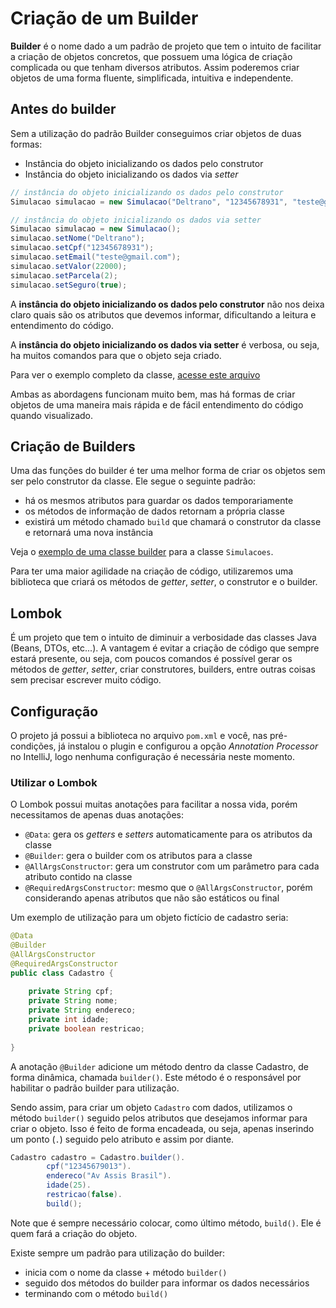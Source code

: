 # Criação de um Builder

**Builder** é o nome dado a um padrão de projeto que tem o intuito de facilitar a criação de objetos concretos, que possuem uma lógica de criação complicada ou que tenham diversos atributos. Assim poderemos criar objetos de uma forma fluente, simplificada, intuitiva e independente.

## Antes do builder

Sem a utilização do padrão Builder conseguimos criar objetos de duas formas:
* Instância do objeto inicializando os dados pelo construtor
* Instância do objeto inicializando os dados via *setter*

```java
// instância do objeto inicializando os dados pelo construtor
Simulacao simulacao = new Simulacao("Deltrano", "12345678931", "teste@gmail.com", 22000, 2, true);

// instância do objeto inicializando os dados via setter
Simulacao simulacao = new Simulacao();
simulacao.setNome("Deltrano");
simulacao.setCpf("12345678931");
simulacao.setEmail("teste@gmail.com");
simulacao.setValor(22000);
simulacao.setParcela(2);
simulacao.setSeguro(true);
```

A **instância do objeto inicializando os dados pelo construtor** não nos deixa claro quais são os atributos que devemos informar, dificultando a leitura e entendimento do código.

A **instância do objeto inicializando os dados via setter** é verbosa, ou seja, ha muitos comandos para que o objeto seja criado.

Para ver o exemplo completo da classe, [acesse este arquivo](https://git.sicredi.net/qualidade/treinamentos/treinamento-rest-api-funcional/snippets/30)

Ambas as abordagens funcionam muito bem, mas há formas de criar objetos de uma maneira mais rápida e de fácil entendimento do código quando visualizado.

## Criação de Builders

Uma das funções do builder é ter uma melhor forma de criar os objetos sem ser pelo construtor da classe.
Ele segue o seguinte padrão:
* há os mesmos atributos para guardar os dados temporariamente
* os métodos de informação de dados retornam a própria classe
* existirá um método chamado `build` que chamará o construtor da classe e retornará uma nova instância

Veja o [exemplo de uma classe builder](https://git.sicredi.net/qualidade/treinamentos/treinamento-rest-api-funcional/snippets/31) para a classe `Simulacoes`.

Para ter uma maior agilidade na criação de código, utilizaremos uma biblioteca que criará os métodos de *getter*, *setter*, o construtor e o builder.

## Lombok

É um projeto que tem o intuito de diminuir a verbosidade das classes Java (Beans, DTOs, etc...). A vantagem é evitar a criação de código que sempre estará presente, ou seja, com poucos comandos é possível gerar os métodos de *getter*, *setter*, criar construtores, builders, entre outras coisas sem precisar escrever muito código.

## Configuração

O projeto já possui a biblioteca no arquivo `pom.xml` e você, nas pré-condições, já instalou o plugin e configurou a opção *Annotation Processor* no IntelliJ, logo nenhuma configuração é necessária neste momento.

### Utilizar o Lombok

O Lombok possui muitas anotações para facilitar a nossa vida, porém necessitamos de apenas duas anotações:
* `@Data`: gera os *getters* e *setters* automaticamente para os atributos da classe
* `@Builder`: gera o builder com os atributos para a classe
* `@AllArgsConstructor`: gera um construtor com um parâmetro para cada atributo contido na classe
* `@RequiredArgsConstructor`: mesmo que o `@AllArgsConstructor`, porém considerando apenas atributos que não são estáticos ou final

Um exemplo de utilização para um objeto fictício de cadastro seria:

```java
@Data
@Builder
@AllArgsConstructor
@RequiredArgsConstructor
public class Cadastro {
    
    private String cpf;
    private String nome;
    private String endereco;
    private int idade;
    private boolean restricao;
    
}
```

A anotação `@Builder` adicione um método dentro da classe Cadastro, de forma dinâmica, chamada `builder()`. Este método é o responsável por habilitar o padrão builder para utilização.

Sendo assim, para criar um objeto `Cadastro` com dados, utilizamos o método `builder()` seguido pelos atributos que desejamos informar para criar o objeto. Isso é feito de forma encadeada, ou seja, apenas inserindo um ponto (`.`) seguido pelo atributo e assim por diante.

```java
Cadastro cadastro = Cadastro.builder().
        cpf("12345679013").
        endereco("Av Assis Brasil").
        idade(25).
        restricao(false).
        build();
```

Note que é sempre necessário colocar, como último método, `build()`. Ele é quem fará a criação do objeto.

Existe sempre um padrão para utilização do builder:
* inicia com o nome da classe + método `builder()`
* seguido dos métodos do builder para informar os dados necessários
* terminando com o método  `build()`